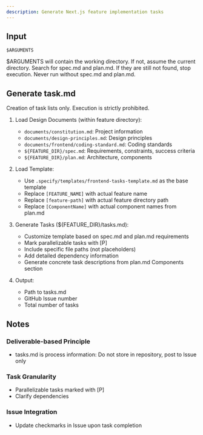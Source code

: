```yaml
---
description: Generate Next.js feature implementation tasks
---
```


## Input

```text
$ARGUMENTS
```

$ARGUMENTS will contain the working directory.
If not, assume the current directory. Search for spec.md and plan.md.
If they are still not found, stop execution.
Never run without spec.md and plan.md.

## Generate task.md

Creation of task lists only. Execution is strictly prohibited.

1. Load Design Documents (within feature directory):
   - `documents/constitution.md`: Project information
   - `documents/design-principles.md`: Design principles
   - `documents/frontend/coding-standard.md`: Coding standards
   - `${FEATURE_DIR}/spec.md`: Requirements, constraints, success criteria
   - `${FEATURE_DIR}/plan.md`: Architecture, components

2. Load Template:
   - Use `.specify/templates/frontend-tasks-template.md` as the base template
   - Replace `[FEATURE_NAME]` with actual feature name
   - Replace `[feature-path]` with actual feature directory path
   - Replace `[ComponentName]` with actual component names from plan.md

3. Generate Tasks (${FEATURE_DIR}/tasks.md):
   - Customize template based on spec.md and plan.md requirements
   - Mark parallelizable tasks with [P]
   - Include specific file paths (not placeholders)
   - Add detailed dependency information
   - Generate concrete task descriptions from plan.md Components section

4. Output:
   - Path to tasks.md
   - GitHub Issue number
   - Total number of tasks

## Notes

### Deliverable-based Principle
- tasks.md is process information: Do not store in repository, post to Issue only

### Task Granularity
- Parallelizable tasks marked with [P]
- Clarify dependencies

### Issue Integration
- Update checkmarks in Issue upon task completion
